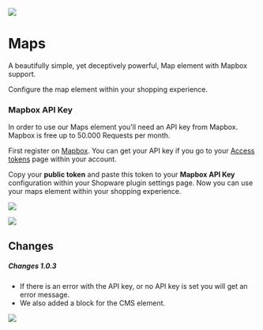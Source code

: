 ![](https://res.cloudinary.com/dtgdh7noz/image/upload/v1584603232/preview_h2cdb9.jpg)

# Maps

A beautifully simple, yet deceptively powerful, Map element with Mapbox support.

Configure the map element within your shopping experience.

### Mapbox API Key
In order to use our Maps element you'll need an API key from Mapbox.
Mapbox is free up to 50.000 Requests per month.

First register on [Mapbox](https://www.mapbox.com/).
You can get your API key if you go to your [Access tokens](https://account.mapbox.com/access-tokens/) page within your account.

Copy your **public token** and paste this token to your **Mapbox API Key** configuration within your Shopware plugin settings page.
Now you can use your maps element within your shopping experience.




![](https://res.cloudinary.com/dtgdh7noz/image/upload/v1584603445/Bildschirmfoto_2020-03-19_um_09.37.01_pfajbs.png)

![](https://res.cloudinary.com/dtgdh7noz/image/upload/v1584603448/Bildschirmfoto_2020-03-19_um_09.37.12_e7x3fu.png)

## Changes
##### Changes 1.0.3

- If there is an error with the API key, or no API key is set you will get an error message.
- We also added a block for the CMS element.

![](https://res.cloudinary.com/dtgdh7noz/image/upload/v1591095915/Bildschirmfoto_2020-06-02_um_13.52.05_znc9pj.png)

